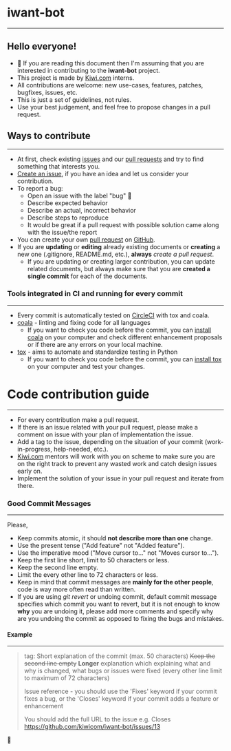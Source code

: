 # iwant-bot
---
## Hello everyone!
- :star2: If you are reading this document then I'm assuming that you are interested in contributing to the __iwant-bot__ project.
- This project is made by [Kiwi.com] interns. 
- All contributions are welcome: new use-cases, features, patches, bugfixes, issues, etc. 
- This is just a set of guidelines, not rules. 
- Use your best judgement, and feel free to propose changes in a pull request.


## Ways to contribute
---
  - At first, check existing [issues] and our [pull requests] and try to find something that interests you.
  - [Create an issue], if you have an idea and let us consider your contribution.
  - To report a bug:
      - Open an issue with the label "bug" :bug:
      - Describe expected behavior
      - Describe an actual, incorrect behavior
      - Describe steps to reproduce
      - It would be great if a pull request with possible solution came along with the issue/the report
  - You can create your own [pull request](https://help.github.com/articles/creating-a-pull-request/) on [GitHub].
  - If you are __updating__ or __editing__ already existing documents or __creating__ a new one (.gitignore, README.md, etc.), __always__ _create a pull request_.
    - If you are updating or creating larger contribution, you can update related documents, but always make sure that you are __created a single commit__ for each of the documents.
### Tools integrated in CI and running for every commit
---
- Every commit is automatically tested on [CircleCI] with tox and coala.
- [coala] - linting and fixing code for all languages
    - If you want to check you code before the commit, you can [install coala] on your computer and check different enhancement proposals or if there are any errors on your local machine.
- [tox] - aims to automate and standardize testing in Python
    - If you want to check you code before the commit, you can [install tox] on your computer and test your changes.
    


# Code contribution guide
---
- For every contribution make a pull request.
- If there is an issue related with your pull request, please make a comment on issue with your plan of implementation the issue.
- Add a tag to the issue, depending on the situation of your commit (work-in-progress, help-needed, etc.).
- [Kiwi.com](https://www.kiwi.com/) mentors will work with you on scheme to make sure you are on the right track to prevent any wasted work and catch design issues early on.
- Implement the solution of your issue in your pull request and iterate from there.

### Good Commit Messages
---
Please,
- Keep commits atomic, it should __not describe more than one__ change.
- Use the present tense ("Add feature" not "Added feature").
- Use the imperative mood ("Move cursor to..." not "Moves cursor to...").
- Keep the first line short, limit to 50 characters or less.
- Keep the second line empty.
- Limit the every other line to 72 characters or less.
- Keep in mind that commit messages are __mainly for the other people__, code is way more often read than written.
- If you are using _git revert_ or undoing commit, default commit message specifies which commit you want to revert, but it is not enough to know __why__ you are undoing it, please add more comments and specify why are you undoing the commit as opposed to fixing the bugs and mistakes.
#### Example
---
> tag: Short explanation of the commit (max. 50 characters)
> ~~Keep the second line empty~~
> __Longer__ explanation which explaining what and why is changed, what bugs or issues were fixed (every other line limit to maximum of 72 characters)
> 
> Issue reference - you should use the 'Fixes' keyword if your commit fixes a bug, or the 'Closes' keyword if your commit 
> adds a feature or enhancement
>
>You should add the full URL to the issue e.g. Closes https://github.com/kiwicom/iwant-bot/issues/13

:tada:

 [Kiwi.com]: <https://www.kiwi.com>
 [install coala]: <http://docs.coala.io/en/latest/Users/Install.html>
 [install tox]: <https://tox.readthedocs.io/en/latest/install.html>
 [GitHub]: <https://github.com/kiwicom/iwant-bot>
 [Create an issue]: <https://github.com/kiwicom/iwant-bot/issues/new>
 [pull requests]: <https://github.com/kiwicom/iwant-bot/pulls>
 [issues]: <https://github.com/kiwicom/iwant-bot/issues>
 [coala]: <https://coala.io>
 [CircleCI]: <https://circleci.com>
 [tox]: <https://tox.readthedocs.io/en/latest>
